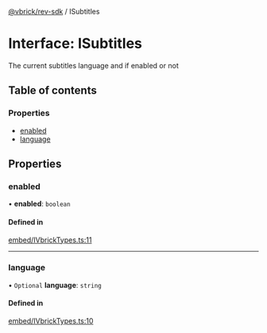 [@vbrick/rev-sdk](../README.md) / ISubtitles

# Interface: ISubtitles

The current subtitles language and if enabled or not

## Table of contents

### Properties

- [enabled](ISubtitles.md#enabled)
- [language](ISubtitles.md#language)

## Properties

### enabled

• **enabled**: `boolean`

#### Defined in

[embed/IVbrickTypes.ts:11](https://github.com/vbrick/rev-sdk-js/blob/3af4ced/src/embed/IVbrickTypes.ts#L11)

___

### language

• `Optional` **language**: `string`

#### Defined in

[embed/IVbrickTypes.ts:10](https://github.com/vbrick/rev-sdk-js/blob/3af4ced/src/embed/IVbrickTypes.ts#L10)

